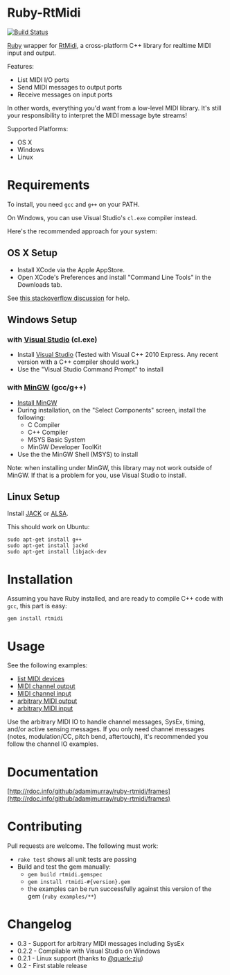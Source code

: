 Ruby-RtMidi
===========

[![Build Status](https://travis-ci.org/adamjmurray/ruby-rtmidi.png)](http://travis-ci.org/adamjmurray/ruby-rtmidi)

[Ruby](http://www.ruby-lang.org/) wrapper for [RtMidi](http://www.music.mcgill.ca/~gary/rtmidi/index.html),
a cross-platform C++ library for realtime MIDI input and output.

Features:

* List MIDI I/O ports
* Send MIDI messages to output ports
* Receive messages on input ports

In other words, everything you'd want from a low-level MIDI library.
It's still your responsibility to interpret the MIDI message byte streams!

Supported Platforms:

* OS X
* Windows
* Linux


Requirements
============

To install, you need `gcc` and `g++` on your PATH.

On Windows, you can use Visual Studio's `cl.exe` compiler instead.

Here's the recommended approach for your system:

OS X Setup
----------

* Install XCode via the Apple AppStore.
* Open XCode's Preferences and install "Command Line Tools" in the Downloads tab.

See [this stackoverflow discussion](http://stackoverflow.com/questions/9329243/xcode-4-4-command-line-tools) for help.

Windows Setup
-------------

### with [Visual Studio](http://www.microsoft.com/visualstudio) (cl.exe)
* Install [Visual Studio](http://www.microsoft.com/visualstudio) (Tested with Visual C++ 2010 Express. Any recent version with a C++ compiler should work.)
* Use the "Visual Studio Command Prompt" to install

### with [MinGW](http://www.mingw.org/) (gcc/g++)
* [Install MinGW](http://sourceforge.net/projects/mingw/files/latest/download)
* During installation, on the "Select Components" screen, install the following:
  * C Compiler
  * C++ Compiler
  * MSYS Basic System
  * MinGW Developer ToolKit
* Use the the MinGW Shell (MSYS) to install

Note: when installing under MinGW, this library may not work outside of MinGW. If that is a problem for you, use Visual Studio to install.

Linux Setup
-----------

Install [JACK](http://jackaudio.org/) or [ALSA](http://www.alsa-project.org).

This should work on Ubuntu:

    sudo apt-get install g++
    sudo apt-get install jackd
    sudo apt-get install libjack-dev


Installation
============

Assuming you have Ruby installed, and are ready to compile C++ code with `gcc`, this part is easy:

    gem install rtmidi


Usage
=====

See the following examples:

* [list MIDI devices](http://rdoc.info/github/adamjmurray/ruby-rtmidi/file/examples/list_ports.rb)
* [MIDI channel output](http://rdoc.info/github/adamjmurray/ruby-rtmidi/file/examples/send_channel_message.rb)
* [MIDI channel input](http://rdoc.info/github/adamjmurray/ruby-rtmidi/file/examples/receive_channel_message.rb)
* [arbitrary MIDI output](http://rdoc.info/github/adamjmurray/ruby-rtmidi/file/examples/send_any_message.rb)
* [arbitrary MIDI input](http://rdoc.info/github/adamjmurray/ruby-rtmidi/file/examples/receive_any_message.rb)

Use the arbitrary MIDI IO to handle channel messages, SysEx, timing, and/or active sensing messages.
If you only need channel messages (notes, modulation/CC, pitch bend, aftertouch), it's recommended you
follow the channel IO examples.


Documentation
=============

[http://rdoc.info/github/adamjmurray/ruby-rtmidi/frames](http://rdoc.info/github/adamjmurray/ruby-rtmidi/frames)


Contributing
============

Pull requests are welcome. The following must work:

* `rake test` shows all unit tests are passing
* Build and test the gem manually:
    * `gem build rtmidi.gemspec`
    * `gem install rtmidi-#{version}.gem`
    * the examples can be run successfully against this version of the gem (`ruby examples/**`)


Changelog
=========

* 0.3 - Support for arbitrary MIDI messages including SysEx
* 0.2.2 - Compilable with Visual Studio on Windows
* 0.2.1 - Linux support (thanks to [@quark-zju](https://github.com/quark-zju))
* 0.2 - First stable release
